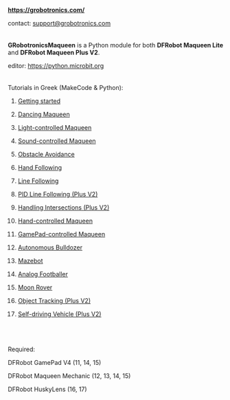 **https://grobotronics.com/**

contact: support@grobotronics.com
<br> <br> <br>
**GRobotronicsMaqueen** is a Python module for both **DFRobot Maqueen Lite** and **DFRobot Maqueen Plus V2**.

editor: https://python.microbit.org
<br> <br> <br>
Tutorials in Greek (MakeCode & Python):

1. [Getting started](https://blog.grobotronics.com/?p=3251)

2. [Dancing Maqueen](https://blog.grobotronics.com/?p=3456)

3. [Light-controlled Maqueen](https://blog.grobotronics.com/?p=3462)

4. [Sound-controlled Maqueen](https://blog.grobotronics.com/?p=3477)

5. [Obstacle Avoidance](https://blog.grobotronics.com/?p=3502)

6. [Hand Following](https://blog.grobotronics.com/?p=3519)

7. [Line Following](https://blog.grobotronics.com/?p=3327)

8. [PID Line Following (Plus V2)](https://blog.grobotronics.com/?p=3537)

9. [Handling Intersections (Plus V2)](https://blog.grobotronics.com/?p=3567)

10. [Hand-controlled Maqueen](https://blog.grobotronics.com/?p=3590)

11. [GamePad-controlled Maqueen](https://blog.grobotronics.com/?p=3390)

12. [Autonomous Bulldozer](https://blog.grobotronics.com/?p=3418)

13. [Mazebot](https://blog.grobotronics.com/?p=3625)

14. [Analog Footballer](https://blog.grobotronics.com/?p=3649)

15. [Moon Rover](https://blog.grobotronics.com/?p=3670)

16. [Object Tracking (Plus V2)](https://blog.grobotronics.com/?p=3738)

17. [Self-driving Vehicle (Plus V2)](https://blog.grobotronics.com/?p=3762)

<br> <br> <br>
Required:

DFRobot GamePad V4 (11, 14, 15)

DFRobot Maqueen Mechanic (12, 13, 14, 15)

DFRobot HuskyLens (16, 17)

